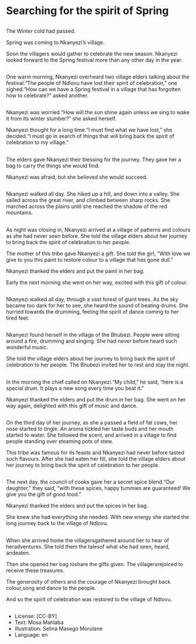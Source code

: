 # Searching for the spirit of Spring

##
The Winter cold had passed.

Spring was coming to Nkanyezi’s village.

Soon the villagers would gather to celebrate the new season. Nkanyezi looked forward to the Spring festival more than any other day in the year.

##
One warm morning, Nkanyezi overheard two village elders talking about the festival.“The people of Ndlovu have lost their spirit of celebration,” one sighed.“How can we have a Spring festival in a village that has forgotten how to celebrate?” asked another.

##
Nkanyezi was worried.“How will the sun shine again unless we sing to wake it from its winter slumber?” she asked herself.

Nkanyezi thought for a long time.“I must find what we have lost,” she decided.“I must go in search of things that will bring back the spirit of celebration to my village.”

##
The elders gave Nkanyezi their blessing for the journey. They gave her a bag to carry the things she would find.

Nkanyezi was afraid, but she believed she would succeed.

##
Nkanyezi walked all day. She hiked up a hill, and down into a valley. She sailed across the great river, and climbed between sharp rocks. She marched across the plains until she reached the shadow of the red mountains.

##
As night was closing in, Nkanyezi arrived at a village of patterns and colours as she had never seen before. She told the village elders about her journey to bring back the spirit of celebration to her people.

The mother of this tribe gave Nkanyezi a gift. She told the girl, “With love we give to you this paint to restore colour to a village that has gone dull.”

Nkanyezi thanked the elders and put the paint in her bag.

Early the next morning she went on her way, excited with this gift of colour.

##
Nkanyezi walked all day, through a vast forest of giant trees. As the sky became too dark for her to see, she heard the sound of beating drums. She hurried towards the drumming, feeling the spirit of dance coming to her tired feet.

##
Nkanyezi found herself in the village of the Bhubezi. People were sitting around a fire, drumming and singing. She had never before heard such wonderful music.

She told the village elders about her journey to bring back the spirit of celebration to her people. The Bhubezi invited her to rest and stay the night.

##
In the morning the chief called on Nkanyezi.“My child,” he said, “here is a special drum. It plays a new song every time you beat it.”

Nkanyezi thanked the elders and put the drum in her bag. She went on her way again, delighted with this gift of music and dance.

##
On the third day of her journey, as she a passed a field of fat cows, her nose started to tingle. An aroma tickled her taste buds and her mouth started to water. She followed the scent, and arrived in a village to find people standing over steaming pots of stew.

This tribe was famous for its feasts and Nkanyezi had never before tasted such flavours. After she had eaten her fill, she told the village elders about her journey to bring back the spirit of celebration to her people.

##
The next day, the council of cooks gave her a secret spice blend.“Our daughter,” they said, “with these spices, happy tummies are guaranteed! We give you the gift of good food.”

Nkanyezi thanked the elders and put the spices in her bag.

She knew she had everything she needed. With new energy she started the long journey back to the village of Ndlovu.

##
When she arrived home the villagersgathered around her to hear of heradventures. She told them the talesof what she had seen, heard, andeaten.

Then she opened her bag toshare the gifts given. The villagersrejoiced to receive these treasures.

The generosity of others and the courage of Nkanyezi brought back colour,song and dance to the people.

And so the spirit of celebration was restored to the village of Ndlovu.

##
* License: [CC-BY]
* Text: Mosa Mahlaba
* Illustration: Selina Masego Morulane
* Language: en
